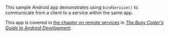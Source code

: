 This sample Android app demonstrates
using `bindService()` to communicate from a client to a service within the same app.

This app is covered in 
[the chapter on remote services](https://commonsware.com/Android/previews/remote-services-and-the-binding-pattern)
in [*The Busy Coder's Guide to Android Development*](https://commonsware.com/Android/).

